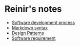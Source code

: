 # Reinir's notes

- [Software development process](software_development_process/SDP_index.md)
- [Markdown syntax](syntax/markdown_syntax.txt)
- [Design Patterns](design_patterns/index.md)
- [Software requirement](requirement_engineering/req_eng_index.md)

